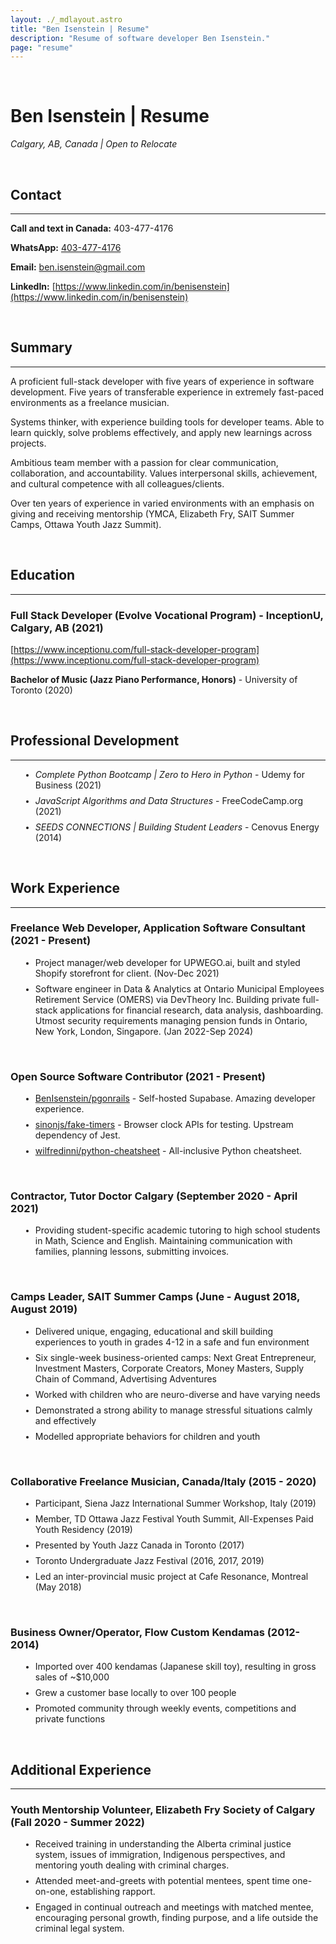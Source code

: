 ```yaml
---
layout: ./_mdlayout.astro
title: "Ben Isenstein | Resume"
description: "Resume of software developer Ben Isenstein."
page: "resume"
---
```


<style>
    main p {
        margin-bottom: 1rem;
    }

    hr {
        margin-bottom: 0.5rem;
    }

    ul {
        list-style-type: disc;
        margin-left: 1rem;
    }

    li {
        margin-bottom: 0.5rem;
    }

    li::marker {
        color: oklch(0.216 0.006 56.043);
        font-size: 0.8rem;
    }

    a:not([class]) {
        transition: border-bottom 200ms;
        border-bottom: 1px rgb(0 0 0 / 0.2) solid;
    }

    a:not([class]):hover {
        border-bottom: 1px black solid;
    }
</style>

<br>

# **Ben Isenstein | Resume**

*Calgary, AB, Canada | Open to Relocate*

<br>

## **Contact**

---

**Call and text in Canada:** 403-477-4176

**WhatsApp:** [403-477-4176](https://wa.me/14034774176)

<!-- **Call and text if abroad:** 917-936-1492 -->

**Email:** [ben.isenstein@gmail.com](mailto:ben.isenstein@gmail.com)

**LinkedIn:** [https://www.linkedin.com/in/benisenstein](https://www.linkedin.com/in/benisenstein)

<br>

## **Summary**

---

A proficient full-stack developer with five years of experience in software development. Five years of transferable experience in extremely fast-paced environments as a freelance musician.

Systems thinker, with experience building tools for developer teams. Able to learn quickly, solve problems effectively, and apply new learnings across projects.

Ambitious team member with a passion for clear communication, collaboration, and accountability. Values interpersonal skills, achievement, and cultural competence with all colleagues/clients.

Over ten years of experience in varied environments with an emphasis on giving and receiving mentorship (YMCA, Elizabeth Fry, SAIT Summer Camps, Ottawa Youth Jazz Summit).

<br>

## **Education**

---

### **Full Stack Developer (Evolve Vocational Program)** - InceptionU, Calgary, AB (2021)

[https://www.inceptionu.com/full-stack-developer-program](https://www.inceptionu.com/full-stack-developer-program)

**Bachelor of Music (Jazz Piano Performance, Honors)** - University of Toronto (2020)

<br>

## **Professional Development**

---

- *Complete Python Bootcamp | Zero to Hero in Python* - Udemy for Business (2021)
- *JavaScript Algorithms and Data Structures* - FreeCodeCamp.org (2021)
- *SEEDS CONNECTIONS | Building Student Leaders* - Cenovus Energy (2014)

<br>

## **Work Experience**

---

### **Freelance Web Developer, Application Software Consultant (2021 - Present)**

- Project manager/web developer for UPWEGO.ai, built and styled Shopify storefront for client. (Nov-Dec 2021)
- Software engineer in Data & Analytics at Ontario Municipal Employees Retirement Service (OMERS) via DevTheory Inc. Building private full-stack applications for financial research, data analysis, dashboarding. Utmost security requirements managing pension funds in Ontario, New York, London, Singapore. (Jan 2022-Sep 2024)

<br>

### **Open Source Software Contributor (2021 - Present)**
- [BenIsenstein/pgonrails](https://github.com/BenIsenstein/pgonrails) - Self-hosted Supabase. Amazing developer experience.
- [sinonjs/fake-timers](https://github.com/sinonjs/fake-timers) - Browser clock APIs for testing. Upstream dependency of Jest.
- [wilfredinni/python-cheatsheet](https://github.com/wilfredinni/python-cheatsheet) - All-inclusive Python cheatsheet.

<br>

### **Contractor, Tutor Doctor Calgary (September 2020 - April 2021)**

- Providing student-specific academic tutoring to high school students in Math, Science and English. Maintaining communication with families, planning lessons, submitting invoices.

<br>

### **Camps Leader, SAIT Summer Camps (June - August 2018, August 2019)**

- Delivered unique, engaging, educational and skill building experiences to youth in grades 4-12 in a safe and fun environment
- Six single-week business-oriented camps: Next Great Entrepreneur, Investment Masters, Corporate Creators, Money Masters, Supply Chain of Command, Advertising Adventures
- Worked with children who are neuro-diverse and have varying needs
- Demonstrated a strong ability to manage stressful situations calmly and effectively
- Modelled appropriate behaviors for children and youth

<br>

### **Collaborative Freelance Musician, Canada/Italy (2015 - 2020)**

- Participant, Siena Jazz International Summer Workshop, Italy (2019)
- Member, TD Ottawa Jazz Festival Youth Summit, All-Expenses Paid Youth Residency (2019)
- Presented by Youth Jazz Canada in Toronto (2017)
- Toronto Undergraduate Jazz Festival (2016, 2017, 2019)
- Led an inter-provincial music project at Cafe Resonance, Montreal (May 2018)

<br>

### **Business Owner/Operator**, **Flow Custom Kendamas (2012-2014)**

- Imported over 400 kendamas (Japanese skill toy), resulting in gross sales of ~$10,000
- Grew a customer base locally to over 100 people
- Promoted community through weekly events, competitions and private functions

<br>

## **Additional Experience**

---

### **Youth Mentorship Volunteer, Elizabeth Fry Society of Calgary (Fall 2020 - Summer 2022)**

- Received training in understanding the Alberta criminal justice system, issues of immigration, Indigenous perspectives, and mentoring youth dealing with criminal charges.
- Attended meet-and-greets with potential mentees, spent time one-on-one, establishing rapport.
- Engaged in continual outreach and meetings with matched mentee, encouraging personal growth, finding purpose, and a life outside the criminal legal system.
